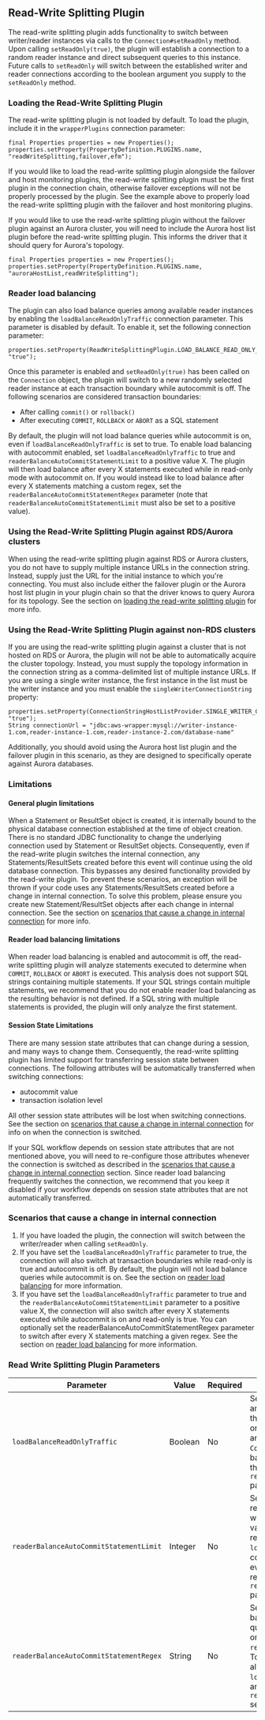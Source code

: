 ## Read-Write Splitting Plugin

The read-write splitting plugin adds functionality to switch between writer/reader instances via calls to the `Connection#setReadOnly` method. Upon calling `setReadOnly(true)`, the plugin will establish a connection to a random reader instance and direct subsequent queries to this instance. Future calls to `setReadOnly` will switch between the established writer and reader connections according to the boolean argument you supply to the `setReadOnly` method.

### Loading the Read-Write Splitting Plugin

The read-write splitting plugin is not loaded by default. To load the plugin, include it in the `wrapperPlugins` connection parameter:
```
final Properties properties = new Properties();
properties.setProperty(PropertyDefinition.PLUGINS.name, "readWriteSplitting,failover,efm");
```

If you would like to load the read-write splitting plugin alongside the failover and host monitoring plugins, the read-write splitting plugin must be the first plugin in the connection chain, otherwise failover exceptions will not be properly processed by the plugin. See the example above to properly load the read-write splitting plugin with the failover and host monitoring plugins.

If you would like to use the read-write splitting plugin without the failover plugin against an Aurora cluster, you will need to include the Aurora host list plugin before the read-write splitting plugin. This informs the driver that it should query for Aurora's topology.
```
final Properties properties = new Properties();
properties.setProperty(PropertyDefinition.PLUGINS.name, "auroraHostList,readWriteSplitting");
```

### Reader load balancing

The plugin can also load balance queries among available reader instances by enabling the `loadBalanceReadOnlyTraffic` connection parameter. This parameter is disabled by default. To enable it, set the following connection parameter:
```
properties.setProperty(ReadWriteSplittingPlugin.LOAD_BALANCE_READ_ONLY_TRAFFIC.name, "true");
```

Once this parameter is enabled and `setReadOnly(true)` has been called on the `Connection` object, the plugin will switch to a new randomly selected reader instance at each transaction boundary while autocommit is off. The following scenarios are considered transaction boundaries:
- After calling `commit()` or `rollback()`
- After executing `COMMIT`, `ROLLBACK` or `ABORT` as a SQL statement

By default, the plugin will not load balance queries while autocommit is on, even if `loadBalanceReadOnlyTraffic` is set to true. To enable load balancing with autocommit enabled, set `loadBalanceReadOnlyTraffic` to true and `readerBalanceAutoCommitStatementLimit` to a positive value X. The plugin will then load balance after every X statements executed while in read-only mode with autocommit on. If you would instead like to load balance after every X statements matching a custom regex, set the `readerBalanceAutoCommitStatementRegex` parameter (note that `readerBalanceAutoCommitStatementLimit` must also be set to a positive value).

### Using the Read-Write Splitting Plugin against RDS/Aurora clusters

When using the read-write splitting plugin against RDS or Aurora clusters, you do not have to supply multiple instance URLs in the connection string. Instead, supply just the URL for the initial instance to which you're connecting. You must also include either the failover plugin or the Aurora host list plugin in your plugin chain so that the driver knows to query Aurora for its topology. See the section on [loading the read-write splitting plugin](#loading-the-read-write-splitting-plugin) for more info.

### Using the Read-Write Splitting Plugin against non-RDS clusters

If you are using the read-write splitting plugin against a cluster that is not hosted on RDS or Aurora, the plugin will not be able to automatically acquire the cluster topology. Instead, you must supply the topology information in the connection string as a comma-delimited list of multiple instance URLs. If you are using a single writer instance, the first instance in the list must be the writer instance and you must enable the `singleWriterConnectionString` property:
```
properties.setProperty(ConnectionStringHostListProvider.SINGLE_WRITER_CONNECTION_STRING.name, "true");
String connectionUrl = "jdbc:aws-wrapper:mysql://writer-instance-1.com,reader-instance-1.com,reader-instance-2.com/database-name"
```

Additionally, you should avoid using the Aurora host list plugin and the failover plugin in this scenario, as they are designed to specifically operate against Aurora databases.

### Limitations

#### General plugin limitations

When a Statement or ResultSet object is created, it is internally bound to the physical database connection established at the time of object creation. There is no standard JDBC functionality to change the underlying connection used by Statement or ResultSet objects. Consequently, even if the read-write plugin switches the internal connection, any Statements/ResultSets created before this event will continue using the old database connection. This  bypasses any desired functionality provided by the read-write plugin. To prevent these scenarios, an exception will be thrown if your code uses any Statements/ResultSets created before a change in internal connection. To solve this problem, please ensure you create new Statement/ResultSet objects after each change in internal connection. See the section on [scenarios that cause a change in internal connection](#scenarios-that-cause-a-change-in-internal-connection) for more info.

#### Reader load balancing limitations

When reader load balancing is enabled and autocommit is off, the read-write splitting plugin will analyze statements executed to determine when `COMMIT`, `ROLLBACK` or `ABORT` is executed. This analysis does not support SQL strings containing multiple statements. If your SQL strings contain multiple statements, we recommend that you do not enable reader load balancing as the resulting behavior is not defined. If a SQL string with multiple statements is provided, the plugin will only analyze the first statement.

#### Session State Limitations

There are many session state attributes that can change during a session, and many ways to change them. Consequently, the read-write splitting plugin has limited support for transferring session state between connections. The following attributes will be automatically transferred when switching connections:

- autocommit value
- transaction isolation level

All other session state attributes will be lost when switching connections. See the section on [scenarios that cause a change in internal connection](#scenarios-that-cause-a-change-in-internal-connection) for info on when the connection is switched.

If your SQL workflow depends on session state attributes that are not mentioned above, you will need to re-configure those attributes whenever the connection is switched as described in the [scenarios that cause a change in internal connection](#scenarios-that-cause-a-change-in-internal-connection) section. Since reader load balancing frequently switches the connection, we recommend that you keep it disabled if your workflow depends on session state attributes that are not automatically transferred.

### Scenarios that cause a change in internal connection

1. If you have loaded the plugin, the connection will switch between the writer/reader when calling `setReadOnly`.
2. If you have set the `loadBalanceReadOnlyTraffic` parameter to true, the connection will also switch at transaction boundaries while read-only is true and autocommit is off. By default, the plugin will not load balance queries while autocommit is on. See the section on [reader load balancing](#reader-load-balancing) for more information.
3. If you have set the `loadBalanceReadOnlyTraffic` parameter to true and the `readerBalanceAutoCommitStatementLimit` parameter to a positive value X, the connection will also switch after every X statements executed while autocommit is on and read-only is true. You can optionally set the readerBalanceAutoCommitStatementRegex parameter to switch after every X statements matching a given regex. See the section on [reader load balancing](#reader-load-balancing) for more information.

### Read Write Splitting Plugin Parameters

| Parameter                               | Value   | Required | Description                                                                                                                                                                                                                                                                                                                                                                  | Default Value                                                              |
|-----------------------------------------|---------|----------|------------------------------------------------------------------------------------------------------------------------------------------------------------------------------------------------------------------------------------------------------------------------------------------------------------------------------------------------------------------------------|----------------------------------------------------------------------------|
| `loadBalanceReadOnlyTraffic`            | Boolean | No       | Set to `true` to load balance queries among available reader instances when the connection has been set to read-only mode via `Connection#setReadOnly` and autocommit-off mode via `Connection.setAutoCommit`. To load balance while autocommit is on, also set the `readerBalanceAutoCommitStatementLimit` parameter.                                                       | `false`                                                                    |
| `readerBalanceAutoCommitStatementLimit` | Integer | No       | Set to a positive value X to load balance reader instances after every X queries while autocommit is on. To use this value, the connection must also be in read-only mode and have `loadBalanceReadOnlyTraffic` enabled. To configure the plugin to switch after every X queries matching a custom regex, set the `readerBalanceAutoCommitStatementRegex` parameter as well. | `0` (Reader balancing is disabled while autocommit is on)                  |
| `readerBalanceAutoCommitStatementRegex` | String  | No       | Set to your desired regex R to load balance reader instances after every X queries matching R while autocommit is on, where X is defined by `readerBalanceAutoCommitStatementLimit`. To use this value, the connection must also be in read-only mode and have `loadBalanceReadOnlyTraffic` enabled and `readerBalanceAutoCommitStatementLimit` set to a positive value.     | `null` (All executes count towards `readerBalanceAutoComimtStatementLimit` |

